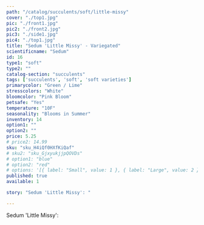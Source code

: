 ```yaml
---
path: "/catalog/succulents/soft/little-missy"
cover: "./top1.jpg"
pic: "./front1.jpg"
pic2: "./front2.jpg"
pic3: "./side1.jpg"
pic4: "./top1.jpg"
title: "Sedum 'Little Missy' - Variegated"
scientificname: "Sedum"
id: 16 
type1: "soft"
type2: ""
catalog-section: "succulents"
tags: ['succulents', 'soft', 'soft varieties']
primarycolor: "Green / Lime"
stresscolors: "White"
bloomcolor: "Pink Bloom"
petsafe: "Yes"
temperature: "10F"
seasonality: "Blooms in Summer"
inventory: 14
option1: ""
option2: ""
price: 5.25
# price2: 14.99
sku: "sku_H4iQf0HXfKiQaf"
# sku2: "sku_GjxyukjjpQOVDs"
# option1: "blue"
# option2: "red"
# options: '[{ label: "Small", value: 1 }, { label: "Large", value: 2 }]'
published: true
available: 1

story: "Sedum 'Little Missy': "

---
```

Sedum 'Little Missy':  